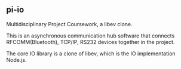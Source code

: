 pi-io
-------
Multidisciplinary Project Coursework, a libev clone.

This is an asynchronous communication hub software that connects RFCOMM(Bluetooth), TCP/IP, RS232 devices together in the project.

The core IO library is a clone of libev, which is the IO implementation Node.js.
